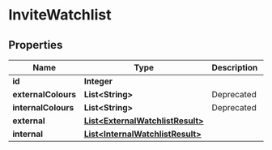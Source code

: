 

# InviteWatchlist

## Properties

Name | Type | Description | Notes
------------ | ------------- | ------------- | -------------
**id** | **Integer** |  | 
**externalColours** | **List&lt;String&gt;** | Deprecated |  [optional]
**internalColours** | **List&lt;String&gt;** | Deprecated |  [optional]
**external** | [**List&lt;ExternalWatchlistResult&gt;**](ExternalWatchlistResult.md) |  |  [optional]
**internal** | [**List&lt;InternalWatchlistResult&gt;**](InternalWatchlistResult.md) |  |  [optional]




